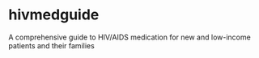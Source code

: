 # hivmedguide
A comprehensive guide to HIV/AIDS medication for new and low-income patients and their families

